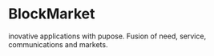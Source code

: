# BlockMarket
inovative applications with pupose. Fusion of need, service, communications and markets. 
